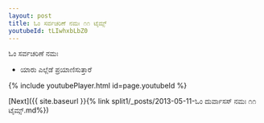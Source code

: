 ```yaml
---
layout: post
title: ಓಂ ಸರ್ವಚರಿಣೆ ನಮಃ ೧೧ ಟೈಮ್ಸ್
youtubeId: tLIwhxbLbZ0
---
```

 
 
 ಓಂ ಸರ್ವಚರಿಣೆ ನಮಃ  
 
 -  ಯಾರು ಎಲ್ಲೆಡೆ ಪ್ರಯಾಣಿಸುತ್ತಾರೆ 
 
  
 
  
 
 
 
 
 
 


{% include youtubePlayer.html id=page.youtubeId %}
 
[Next]({{ site.baseurl }}{% link  split1/_posts/2013-05-11-ಓಂ ದುರ್ವಾಸಸ್ ನಮಃ ೧೧ ಟೈಮ್ಸ್.md%})
 
